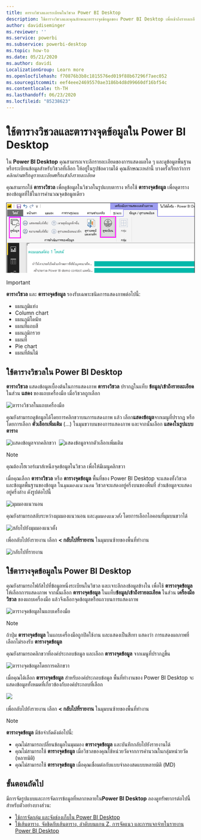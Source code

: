 ```yaml
---
title: ตารางวิชวลและระเบียนในวิชวล Power BI Desktop
description: ใช้ตารางวิชวลและคุณลักษณะตารางจุดข้อมูลของ Power BI Desktop เพื่อเข้าถึงรายละเอียด
author: davidiseminger
ms.reviewer: ''
ms.service: powerbi
ms.subservice: powerbi-desktop
ms.topic: how-to
ms.date: 05/21/2020
ms.author: davidi
LocalizationGroup: Learn more
ms.openlocfilehash: f70876b3b8c1815576ed019f88b67296f7aec052
ms.sourcegitcommit: eef4eee24695570ae3186b4d8d99660df16bf54c
ms.contentlocale: th-TH
ms.lasthandoff: 06/23/2020
ms.locfileid: "85238623"
---
```

# <a name="use-visual-table-and-data-point-table-in-power-bi-desktop"></a>ใช้ตารางวิชวลและตารางจุดข้อมูลใน Power BI Desktop
ใน **Power BI Desktop** คุณสามารถเจาะลึกรายละเอียดของการแสดงผลใด ๆ และดูข้อมูลพื้นฐานหรือระเบียนข้อมูลสำหรับวิชวลที่เลือก ให้อยู่ในรูปข้อความได้ คุณลักษณะเหล่านี้ บางครั้งเรียกว่าการ*คลิกผ่าน*หรือ*ดูรายละเอียด*หรือ*เข้าถึงรายละเอียด*

คุณสามารถใช้ **ตารางวิชวล** เพื่อดูข้อมูลในวิชวลในรูปแบบตาราง หรือใช้ **ตารางจุดข้อมูล** เพื่อดูตารางของข้อมูลที่ใช้ในการคำนวณจุดข้อมูลเดียว 

![ตารางวิชวลและตารางจุดข้อมูล](media/desktop-see-data-see-records/see-data-record.png)

>[!IMPORTANT]
>**ตารางวิชวล** และ **ตารางจุดข้อมูล** รองรับเฉพาะชนิดการแสดงภาพต่อไปนี้:
>  - แผนภูมิแท่ง
>  - Column chart
>  - แผนภูมิโดนัท
>  - แผนที่แถบสี
>  - แผนภูมิกรวย
>  - แผนที่
>  - Pie chart
>  - แผนที่ต้นไม้

## <a name="use-visual-table-in-power-bi-desktop"></a>ใช้ตารางวิชวลใน Power BI Desktop

**ตารางวิชวล** แสดงข้อมูลเบื้องต้นในการแสดงภาพ **ตารางวิชวล** ปรากฏในแท็บ **ข้อมูล/เข้าถึงรายละเอียด** ในส่วน **แสดง** ของแถบเครื่องมือ เมื่อวิชวลถูกเลือก

![ตารางวิชวลในแถบเครื่องมือ](media/desktop-see-data-see-records/visual-table-01.png)

คุณยังสามารถดูข้อมูลได้โดยการคลิกขวาบนการแสดงภาพ แล้ว เลือก**แสดงข้อมูล**จากเมนูที่ปรากฏ หรือ โดยการเลือก **ตัวเลือกเพิ่มเติม** (...) ในมุมขวาบนของการแสดงภาพ และจากนั้นเลือก **แสดงในรูปแบบตาราง**

![แสดงข้อมูลจากคลิกขวา](media/desktop-see-data-see-records/visual-table-02.png)&nbsp;&nbsp;![แสดงข้อมูลจากตัวเลือกเพิ่มเติม](media/desktop-see-data-see-records/visual-table-03.png)

> [!NOTE]
> คุณต้องโฮเวอร์เมาส์เหนือจุดข้อมูลในวิชวล เพื่อให้มีเมนูคลิกขวา

เมื่อคุณเลือก **ตารางวิชวล** หรือ **ตารางจุดข้อมูล** พื้นที่ของ Power BI Desktop จะแสดงทั้งวิชวล และข้อมูลพื้นฐานของข้อมูล ใน*มุมมองแนวนอน* วิชวลจะแสดงอยู่ครึ่งบนของพื้นที่ ส่วนข้อมูลจะแสดงอยู่ครึ่งล่าง ดังรูปต่อไปนี้ 

![มุมมองแนวนอน](media/desktop-see-data-see-records/visual-table-04.png)

คุณยังสามารถสลับระหว่างมุมมองแนวนอน และ*มุมมองแนวตั้ง* โดยการเลือกไอคอนที่มุมบนขวาได้

![สลับไปยังมุมมองแนวตั้ง](media/desktop-see-data-see-records/visual-table-05.png)

เพื่อกลับไปยังรายงาน เลือก **< กลับไปที่รายงาน** ในมุมบนซ้ายของพื้นที่ทำงาน

![กลับไปที่รายงาน](media/desktop-see-data-see-records/visual-table-06.png)

## <a name="use-data-point-table-in-power-bi-desktop"></a>ใช้ตารางจุดข้อมูลใน Power BI Desktop

คุณยังสามารถโฟกัสไปที่ข้อมูลหนึ่งระเบียนในวิชวล และเจาะลึกลงข้อมูลข้างใน เพื่อใช้ **ตารางจุดข้อมูล** ให้เลือกการแสดงภาพ จากนั้นเลือก **ตารางจุดข้อมูล** ในแท็บ**ข้อมูล/เข้าถึงรายละเอียด** ในส่วน **เครื่องมือวิชวล** ของแถบเครื่องมือ แล้วจึงเลือกจุดข้อมูลหรือแถวบนการแสดงภาพ 

![ตารางจุดข้อมูลในแถบเครื่องมือ](media/desktop-see-data-see-records/visual-table-07.png)

> [!NOTE]
> ถ้าปุ่ม **ตารางจุดข้อมูล** ในแถบเครื่องมือถูกปิดใช้งาน และแสดงเป็นสีเทา แสดงว่า การแสดงผลภาพที่เลือกไม่รองรับ **ตารางจุดข้อมูล**

คุณยังสามารถคลิกขวาที่องค์ประกอบข้อมูล และเลือก **ตารางจุดข้อมูล** จากเมนูที่ปรากฏขึ้น

![ตารางจุดข้อมูลโดยการคลิกขวา](media/desktop-see-data-see-records/visual-table-08.png)

เมื่อคุณได้เลือก **ตารางจุดข้อมูล** สำหรับองค์ประกอบข้อมูล พื้นที่ทำงานของ Power BI Desktop จะแสดงข้อมูลทั้งหมดที่เกี่ยวข้องกับองค์ประกอบที่เลือก 

![](media/desktop-see-data-see-records/visual-table-09.png)

เพื่อกลับไปยังรายงาน เลือก **< กลับไปที่รายงาน** ในมุมบนซ้ายของพื้นที่ทำงาน


> [!NOTE]
>**ตารางจุดข้อมูล** มีข้อจำกัดดังต่อไปนี้:
> - คุณไม่สามารถเปลี่ยนข้อมูลในมุมมอง **ตารางจุดข้อมูล** และบันทึกกลับไปยังรายงานได้
> - คุณไม่สามารถใช้ **ตารางจุดข้อมูล** เมื่อวิชวลของคุณใช้หน่วยวัดจากการคำนวณในกลุ่มหน่วยวัด (หลายมิติ)
> - คุณไม่สามารถใช้ **ตารางจุดข้อมูล** เมื่อคุณเชื่อมต่อกับแบบจำลองสดแบบหลายมิติ (MD)

## <a name="next-steps"></a>ขั้นตอนถัดไป
มีการจัดรูปแบบและการจัดการข้อมูลที่หลากหลายใน**Power BI Desktop** ลองดูทรัพยากรต่อไปนี้สำหรับตัวอย่างบางส่วน:

* [ใช้การจัดกลุ่ม และจัดช่องเก็บใน Power BI Desktop](desktop-grouping-and-binning.md)
* [ใช้เส้นตาราง, จัดชิดกับเส้นตาราง, ลําดับบนแกน Z, การจัดแนว และการแจกจ่ายในรายงาน Power BI Desktop](desktop-gridlines-snap-to-grid.md)

